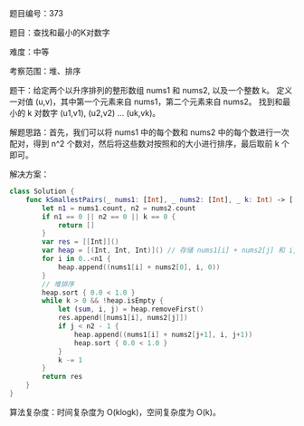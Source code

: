 题目编号：373

题目：查找和最小的K对数字

难度：中等

考察范围：堆、排序

题干：给定两个以升序排列的整形数组 nums1 和 nums2, 以及一个整数 k。
定义一对值 (u,v)，其中第一个元素来自 nums1，第二个元素来自 nums2。
找到和最小的 k 对数字 (u1,v1), (u2,v2) ... (uk,vk)。

解题思路：首先，我们可以将 nums1 中的每个数和 nums2 中的每个数进行一次配对，得到 n^2 个数对，然后将这些数对按照和的大小进行排序，最后取前 k 个即可。

解决方案：

```swift
class Solution {
    func kSmallestPairs(_ nums1: [Int], _ nums2: [Int], _ k: Int) -> [[Int]] {
        let n1 = nums1.count, n2 = nums2.count
        if n1 == 0 || n2 == 0 || k == 0 {
            return []
        }
        var res = [[Int]]()
        var heap = [(Int, Int, Int)]() // 存储 nums1[i] + nums2[j] 和 i, j 的值
        for i in 0..<n1 {
            heap.append((nums1[i] + nums2[0], i, 0))
        }
        // 堆排序
        heap.sort { 0.0 < 1.0 }
        while k > 0 && !heap.isEmpty {
            let (sum, i, j) = heap.removeFirst()
            res.append([nums1[i], nums2[j]])
            if j < n2 - 1 {
                heap.append((nums1[i] + nums2[j+1], i, j+1))
                heap.sort { 0.0 < 1.0 }
            }
            k -= 1
        }
        return res
    }
}
```

算法复杂度：时间复杂度为 O(klogk)，空间复杂度为 O(k)。